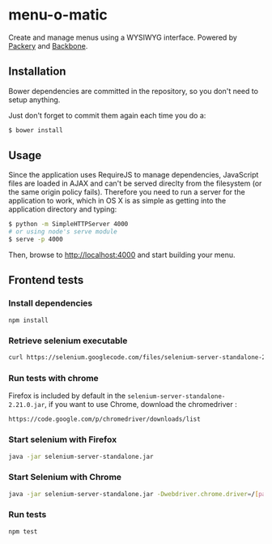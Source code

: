 menu-o-matic
============

Create and manage menus using a WYSIWYG interface. Powered by [Packery](http://packery.metafizzy.co/) and [Backbone](backbonejs.org).

## Installation

Bower dependencies are committed in the repository, so you don't need to setup anything.

Just don't forget to commit them again each time you do a:

```sh
$ bower install
```

## Usage

Since the application uses RequireJS to manage dependencies, JavaScript files are loaded in AJAX and can't be served direclty from the filesystem (or the same origin policy fails). Therefore you need to run a server for the application to work, which in OS X is as simple as getting into the application directory and typing:

```sh
$ python -m SimpleHTTPServer 4000
# or using node's serve module
$ serve -p 4000
```

Then, browse to [http://localhost:4000](http://localhost:4000) and start building your menu.

##  Frontend tests

### Install dependencies

```
npm install
```

### Retrieve selenium executable

```sh
curl https://selenium.googlecode.com/files/selenium-server-standalone-2.31.0.jar > selenium-server-standalone.jar
```

### Run tests with chrome

Firefox is included by default in the `selenium-server-standalone-2.21.0.jar`, if you want to use Chrome, download the chromedriver :

```
https://code.google.com/p/chromedriver/downloads/list
```

### Start selenium with Firefox
```sh
java -jar selenium-server-standalone.jar
```

### Start Selenium with Chrome
```sh
java -jar selenium-server-standalone.jar -Dwebdriver.chrome.driver=/[path-to]/chromedriver
```

### Run tests

```sh
npm test
```
